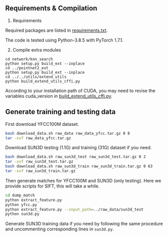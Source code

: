 ## Requirements & Compilation

1. Requirements

Required packages are listed in [requirements.txt](requirements.txt). 

The code is tested using Python-3.8.5 with PyTorch 1.7.1.

2. Compile extra modules

```shell script
cd network/knn_search
python setup.py build_ext --inplace
cd ../pointnet2_ext
python setup.py build_ext --inplace
cd ../../utils/extend_utils
python build_extend_utils_cffi.py
```
According to your installation path of CUDA, you may need to revise the variables cuda_version in [build_extend_utils_cffi.py](utils/extend_utils/build_extend_utils_cffi.py).

## Generate training and testing data

First download YFCC100M dataset.
```bash
bash download_data.sh raw_data raw_data_yfcc.tar.gz 0 8
tar -xvf raw_data_yfcc.tar.gz
```

Download SUN3D testing (1.1G) and training (31G) dataset if you need.
```bash
bash download_data.sh raw_sun3d_test raw_sun3d_test.tar.gz 0 2
tar -xvf raw_sun3d_test.tar.gz
bash download_data.sh raw_sun3d_train raw_sun3d_train.tar.gz 0 63
tar -xvf raw_sun3d_train.tar.gz
```

Then generate matches for YFCC100M and SUN3D (only testing). Here we provide scripts for SIFT, this will take a while.
```bash
cd dump_match
python extract_feature.py
python yfcc.py
python extract_feature.py --input_path=../raw_data/sun3d_test
python sun3d.py
```
Generate SUN3D training data if you need by following the same procedure and uncommenting corresponding lines in `sun3d.py`.
